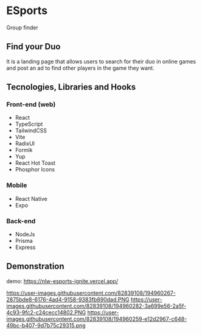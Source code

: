 # ESports
Group finder

## Find your Duo
It is a landing page that allows users to search for their duo in online games and post an ad to find other players in the game they want.

## Tecnologies, Libraries and Hooks

### Front-end (web)

- React
- TypeScript
- TailwindCSS
- Vite
- RadixUI
- Formik
- Yup
- React Hot Toast
- Phosphor Icons

### Mobile
- React Native
- Expo

### Back-end
- NodeJs
- Prisma
- Express

## Demonstration
demo: https://nlw-esports-ignite.vercel.app/

https://user-images.githubusercontent.com/82839108/194960267-2875bde8-6176-4ad4-9158-9383fb890dad.PNG
https://user-images.githubusercontent.com/82839108/194960282-3a699e56-2a5f-4c93-9fc2-c24cecc14802.PNG
https://user-images.githubusercontent.com/82839108/194960259-e12d2967-c648-49bc-b407-9d7b75c29315.png
